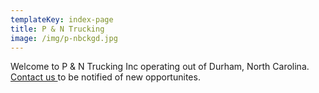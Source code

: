 ```yaml
---
templateKey: index-page
title: P & N Trucking
image: /img/p-nbckgd.jpg
---
```

Welcome to P & N Trucking Inc operating out of Durham, North Carolina. [Contact us ](/contact)to be notified of new opportunites.
